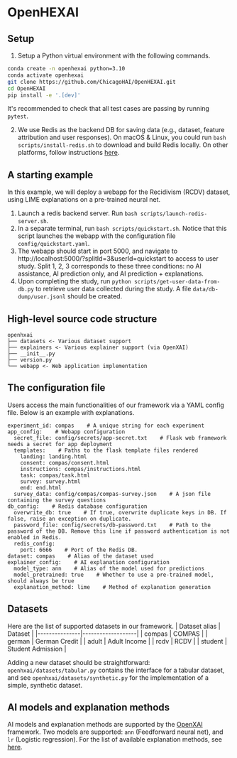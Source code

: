 # OpenHEXAI

## Setup
1. Setup a Python virtual environment with the following commands.
```bash
conda create -n openhexai python=3.10
conda activate openhexai
git clone https://github.com/ChicagoHAI/OpenHEXAI.git
cd OpenHEXAI
pip install -e '.[dev]'
```
It's recommended to check that all test cases are passing by running `pytest`.

2. We use Redis as the backend DB for saving data (e.g., dataset, feature attribution and user responses).
On macOS & Linux, you could run `bash scripts/install-redis.sh` to download and build Redis locally.
On other platforms, follow instructions [here](https://redis.io/docs/getting-started/).


## A starting example

In this example, we will deploy a webapp for the Recidivism (RCDV) dataset, using LIME explanations on a pre-trained neural net.

1. Launch a redis backend server. Run `bash scripts/launch-redis-server.sh`.
2. In a separate terminal, run `bash scripts/quickstart.sh`. Notice that this script launches the webapp with the configuration file `config/quickstart.yaml`.
3. The webapp should start in port 5000, and navigate to http://localhost:5000/?splitId=3&userId=quickstart to access to user study. Split 1, 2, 3 corresponds to these three conditions: no AI assistance, AI prediction only, and AI prediction + explanations.
4. Upon completing the study, run `python scripts/get-user-data-from-db.py` to retrieve user data collected during the study.
A file `data/db-dump/user.jsonl` should be created.

## High-level source code structure

```
openhxai
├── datasets <- Various dataset support
├── explainers <- Various explainer support (via OpenXAI)
├── __init__.py
├── version.py
└── webapp <- Web application implementation
```

## The configuration file
Users access the main functionalities of our framework via a YAML config file.
Below is an example with explanations.

```
experiment_id: compas    # A unique string for each experiment
app_config:    # Webapp configuration
  secret_file: config/secrets/app-secret.txt    # Flask web framework needs a secret for app deployment
  templates:    # Paths to the flask template files rendered
    landing: landing.html
    consent: compas/consent.html
    instructions: compas/instructions.html
    task: compas/task.html
    survey: survey.html
    end: end.html
  survey_data: config/compas/compas-survey.json    # A json file containing the survey questions
db_config:    # Redis database configuration
  overwrite_db: true    # If true, overwrite duplicate keys in DB. If false, raise an exception on duplicate.
  password_file: config/secrets/db-password.txt    # Path to the password of the DB. Remove this line if password authentication is not enabled in Redis.
  redis_config:
    port: 6666    # Port of the Redis DB.
dataset: compas    # Alias of the dataset used
explainer_config:    # AI explanation configuration
  model_type: ann    # Alias of the model used for predictions
  model_pretrained: true    # Whether to use a pre-trained model, should always be true
  explanation_method: lime    # Method of explanation generation

```

## Datasets

Here are the list of supported datasets in our framework.
| Dataset alias | Dataset           |
|---------------|-------------------|
| compas        | COMPAS            |
| german        | German Credit     |
| adult         | Adult Income      |
| rcdv          | RCDV              |
| student       | Student Admission |

Adding a new dataset should be straightforward:
`openhxai/datasets/tabular.py` contains the interface for a tabular dataset,
and see `openhxai/datasets/synthetic.py` for the implementation of a simple, synthetic dataset.

## AI models and explanation methods

AI models and explanation methods are supported by the [OpenXAI](https://github.com/AI4LIFE-GROUP/OpenXAI) framework.
Two models are supported: `ann` (Feedforward neural net), and `lr` (Logistic regression).
For the list of available explanation methods, see [here](https://github.com/AI4LIFE-GROUP/OpenXAI/blob/main/openxai/explainers/__init__.py).
